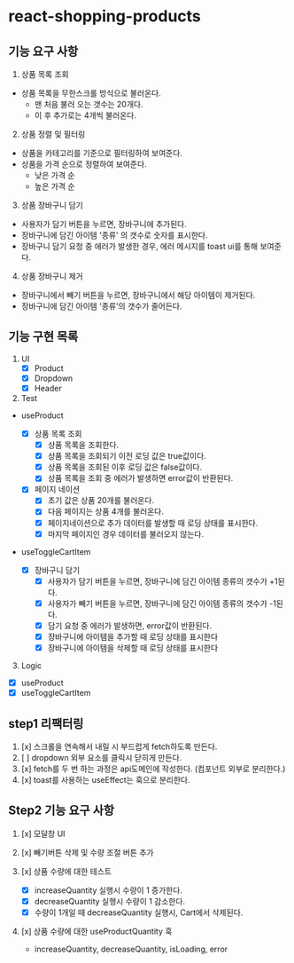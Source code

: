 # react-shopping-products

## 기능 요구 사항

1. 상품 목록 조회

- 상품 목록을 무한스크롤 방식으로 불러온다.
  - 맨 처음 불러 오는 갯수는 20개다.
  - 이 후 추가로는 4개씩 불러온다.

2. 상품 정렬 및 필터링

- 상품을 카테고리를 기준으로 필터링하여 보여준다.
- 상품을 가격 순으로 정렬하여 보여준다.
  - 낮은 가격 순
  - 높은 가격 순

3. 상품 장바구니 담기

- 사용자가 담기 버튼을 누르면, 장바구니에 추가된다.
- 장바구니에 담긴 아이템 '종류' 의 갯수로 숫자를 표시한다.
- 장바구니 담기 요청 중 에러가 발생한 경우, 에러 메시지를 toast ui를 통해 보여준다.

4. 상품 장바구니 제거

- 장바구니에서 빼기 버튼을 누르면, 장바구니에서 해당 아이템이 제거된다.
- 장바구니에 담긴 아이템 '종류'의 갯수가 줄어든다.

## 기능 구현 목록

1. UI
   - [x] Product
   - [x] Dropdown
   - [x] Header
2. Test

- useProduct

  - [x] 상품 목록 조회
    - [x] 상품 목록을 조회한다.
    - [x] 상품 목록을 조회되기 이전 로딩 값은 true값이다.
    - [x] 상품 목록을 조회된 이후 로딩 값은 false값이다.
    - [x] 상품 목록을 조회 중 에러가 발생하면 error값이 반환된다.
  - [x] 페이지 네이션
    - [x] 초기 값은 상품 20개를 불러온다.
    - [x] 다음 페이지는 상품 4개를 불러온다.
    - [x] 페이지네이션으로 추가 데이터를 발생할 때 로딩 상태를 표시한다.
    - [x] 마지막 페이지인 경우 데이터를 불러오지 않는다.

- useToggleCartItem
  - [x] 장바구니 담기
    - [x] 사용자가 담기 버튼을 누르면, 장바구니에 담긴 아이템 종류의 갯수가 +1된다.
    - [x] 사용자가 빼기 버튼을 누르면, 장바구니에 담긴 아이템 종류의 갯수가 -1된다.
    - [x] 담기 요청 중 에러가 발생하면, error값이 반환된다.
    - [x] 장바구니에 아이템을 추가할 때 로딩 상태를 표시한다
    - [x] 장바구니에 아이템을 삭제할 때 로딩 상태를 표시한다

3. Logic

- [x] useProduct
- [x] useToggleCartItem

## step1 리팩터링

1. [x] 스크롤을 연속해서 내릴 시 부드럽게 fetch하도록 만든다.
2. [ ] dropdown 외부 요소를 클릭시 닫히게 만든다.
3. [x] fetch를 두 번 하는 과정은 api도메인에 작성한다. (컴포넌트 외부로 분리한다.)
4. [x] toast를 사용하는 useEffect는 훅으로 분리한다.

## Step2 기능 요구 사항

1. [x] 모달창 UI
2. [x] 빼기버튼 삭제 및 수량 조절 버튼 추가
3. [x] 상품 수량에 대한 테스트

   - [x] increaseQuantity 실행시 수량이 1 증가한다.
   - [x] decreaseQuantity 실행시 수량이 1 감소한다.
   - [x] 수량이 1개일 때 decreaseQuantity 실행시, Cart에서 삭제된다.

4. [x] 상품 수량에 대한 useProductQuantity 훅
   - increaseQuantity, decreaseQuantity, isLoading, error

